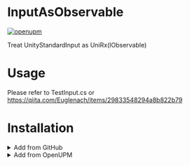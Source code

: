 # InputAsObservable

[![openupm](https://img.shields.io/npm/v/com.euglenach.inputasobservable?label=openupm&registry_uri=https://package.openupm.com)](https://openupm.com/packages/com.euglenach.inputasobservable/)

 Treat UnityStandardInput as UniRx(IObservable)

# Usage
 Please refer to TestInput.cs or
 https://qiita.com/Euglenach/items/29833548294a8b822b79

# Installation

<details>
<summary>Add from GitHub</summary>

You can also add it directly from GitHub on Unity 2019.4+. Note that you won't be able to receive updates through Package Manager this way, you'll have to update manually.

- open Package Manager
- click <kbd>+</kbd>
- select <kbd>Add from Git URL</kbd>
- paste `https://github.com/euglenach/InputAsObservable.git`
- click <kbd>Add</kbd>
</details>

<details>
<summary>Add from OpenUPM</summary>

To add OpenUPM to your project:

- open `Edit/Project Settings/Package Manager`
- add a new Scoped Registry:
```
Name: OpenUPM
URL:  https://package.openupm.com/
Scope(s): com.euglenach.inputasobservable
```
- click <kbd>Save</kbd>
- open Package Manager
- Select ``My Registries`` in dropdown top left
- Select ``InputAsObservable`` and click ``Install``
</details>
